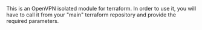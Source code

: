 This is an OpenVPN isolated module for terraform. In order to use it, you will have to call it from your "main" terraform repository and provide the required parameters.
